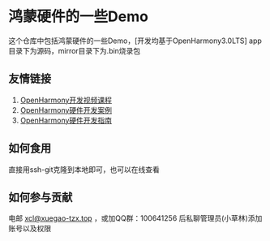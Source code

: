 # 鸿蒙硬件的一些Demo

这个仓库中包括鸿蒙硬件的一些Demo，[开发均基于OpenHarmony3.0LTS] app目录下为源码，mirror目录下为.bin烧录包

## 友情链接
1. [OpenHarmony开发视频课程](https://www.zconnect.cn/share/v2/share/zipping?path=E.Ao3ZcH6QjA05EnwVrm16WwqEslHJW3rrtD5Ulz0E2oG7PIJm3uOB8tm16WtRRbcpD97xN0CRlfkVhR3tC64zzWhN0ufjxw50gS0i59a2Em3YF1Tniio1sOE3F3jfpMRWsYvxUcnPZxFUUMSJnJpSG5CcO1fWpg35eLBHibGgTthuUxIm4&nid=LIYDEMBRGA4TERCTIRLTK&webagent=v2&remote_port=8050&request_purpose=5&device_type=h5)
2. [OpenHarmony硬件开发案例](https://www.xuegao-tzx.top/xxrc/114.html)
3. [OpenHarmony硬件开发指南](https://www.xuegao-tzx.top/xxrc/110.html)

## 如何食用

直接用ssh-git克隆到本地即可，也可以在线查看

## 如何参与贡献

电邮 xcl@xuegao-tzx.top ，或加QQ群：100641256 后私聊管理员(小草林)添加账号以及权限

